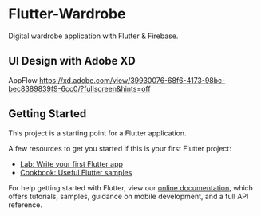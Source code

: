 # Flutter-Wardrobe

Digital wardrobe application with Flutter & Firebase.

## UI Design with Adobe XD
AppFlow https://xd.adobe.com/view/39930076-68f6-4173-98bc-bec8389839f9-6cc0/?fullscreen&hints=off

## Getting Started

This project is a starting point for a Flutter application.

A few resources to get you started if this is your first Flutter project:

- [Lab: Write your first Flutter app](https://flutter.dev/docs/get-started/codelab)
- [Cookbook: Useful Flutter samples](https://flutter.dev/docs/cookbook)

For help getting started with Flutter, view our
[online documentation](https://flutter.dev/docs), which offers tutorials,
samples, guidance on mobile development, and a full API reference.
